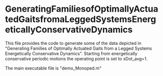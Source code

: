 # GeneratingFamiliesofOptimallyActuatedGaitsfromaLeggedSystemsEnergeticallyConservativeDynamics
This file provides the code to generate some of the data depicted in "Generating Families of Optimally Actuated Gaits from a Legged Systems Energetically Conservative Dynamics".
Starting from energetically conservative periodic motions the operating point is set to xDot_avg=1.

The main executable file is "demo_Monoped.m"